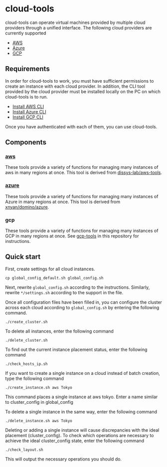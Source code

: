 # cloud-tools
cloud-tools can operate virtual machines provided by multiple cloud providers through a unified interface.
The following cloud providers are currently supported

- [AWS](https://aws.amazon.com/?nc1=h_ls)
- [Azure](https://azure.microsoft.com/en-us/)
- [GCP](https://cloud.google.com/)

## Requirements
 In order for cloud-tools to work, you must have sufficient permissions to create an instance with each cloud provider. In addition, the CLI tool provided by the cloud provider must be installed locally on the PC on which cloud-tools is to run.
 
- [Install AWS CLI](https://docs.aws.amazon.com/ja_jp/cli/latest/userguide/getting-started-install.html)
- [Install Azure CLI](https://learn.microsoft.com/en-us/cli/azure/install-azure-cli)
- [Install GCP CLI](https://cloud.google.com/sdk/docs/install)

Once you have authenticated with each of them, you can use cloud-tools.

## Components
### [aws](https://github.com/distsys-lab/aws-tools)
These tools provide a variety of functions for managing many instances of aws in many regions at once.
This tool is derived from [dissys-lab/aws-tools](https://github.com/distsys-lab/aws-tools).

### [azure](https://github.com/xnyan/domino/tree/master/azure)
These tools provide a variety of functions for managing many instances of Azure in many regions at once. This tool is derived from [xnyan/domino/azure](https://github.com/xnyan/domino/tree/master/azure).

### gcp
These tools provide a variety of functions for managing many instances of GCP in many regions at once.
See [gcp-tools](https://github.com/distsys-lab/cloud-tools/tree/main/gcp-tools) in this repository for instructions.

## Quick start
First, create settings for all cloud instances.
```
cp global_config_default.sh global_config.sh
```
Next, rewrite `global_config.sh` according to the instructions.
Similarly, rewrite `*/settings.sh` according to the support in the file.

Once all configuration files have been filled in, you can configure the cluster across each cloud according to `global_config.sh` by entering the following command.

```
./create_cluster.sh
```
To delete all instances, enter the following command
```
./delete_cluster.sh
```
To find out the current instance placement status, enter the following command
```
./check_hosts_ip.sh
```
If you want to create a single instance on a cloud instead of batch creation, type the following command
```
./create_instance.sh aws Tokyo
```
This command places a single instance at aws tokyo. Enter a name similar to cluster_config in global_config

To delete a single instance in the same way, enter the following command
```
./delete_instance.sh aws Tokyo
```

Deleting or adding a single instance will cause discrepancies with the ideal placement (cluster_config). To check which operations are necessary to achieve the ideal cluster_config state, enter the following command
```
./check_layout.sh
```
This will output the necessary operations you should do.



